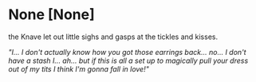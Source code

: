 # None [None]
the Knave let out little sighs and gasps at the tickles and kisses.

*"I... I don't actually know how you got those earrings back... no... I don't have a stash I... ah... but if this is all a set up to magically pull your dress out of my tits I think I'm gonna fall in love!"*
